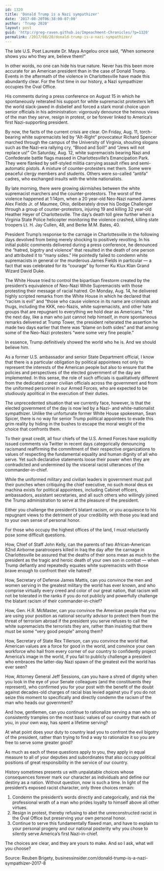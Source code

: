```yaml
---
id: 1320
title: 'Donald Trump is a Nazi sympathizer'
date: '2017-08-20T06:38:00-07:00'
author: 'Trump 2020'
layout: post
guid: 'http://greg-raven.github.io/Impeachment-Chronicles/?p=1320'
permalink: /2017/08/20/donald-trump-is-a-nazi-sympathizer/
---
```


The late U.S. Poet Laureate Dr. Maya Angelou once said, “When someone shows you who they are, believe them!”

In other words, no one can hide his true nature. Never has this been more accurate for an American president than in the case of Donald Trump. Events in the aftermath of the violence in Charlottesville have made this abundantly clear. For the first time in our history, a Nazi sympathizer occupies the Oval Office.

His comments during a press conference on August 15 in which he spontaneously reiterated his support for white supremacist protesters left the world slack-jawed in disbelief and forced a stark moral choice upon senior officials in his administration: vigorously denounce the heinous views of the man they serve, resign in protest, or be forever linked to America’s first Nazi-supporting president.

By now, the facts of the current crisis are clear. On Friday, Aug. 11, torch-bearing white supremacists led by “Alt-Right” provocateur Richard Spencer marched through the campus of the University of Virginia, shouting slogans such as the Nazi-era rallying cry, “Blood and Soil!” and “Jews will not replace us!” On Saturday, Aug. 12, white supremacists bearing Nazi and Confederate battle flags massed in Charlottesville’s Emancipation Park. They were flanked by self-styled militia carrying assault rifles and semi-automatic pistols. A mixture of counter-protesters met them. Some were peaceful clergy members and students. Others were so-called “antifa” cadres, who exchanged insults with the white nationalists.

By late morning, there were growing skirmishes between the white supremacist marchers and the counter-protestors. The worst of the violence happened at 1:14pm, when a 20 year-old Neo-Nazi named James Alex Fields Jr. of Maumee, Ohio, deliberately drove his Dodge Challenger through a group of counter-protestors, injuring 19 and killing 32 year-old Heather Heyer of Charlottesville. The day’s death toll grew further when a Virginia State Police helicopter monitoring the violence crashed, killing state troopers Lt. H. Jay Cullen, 48, and Berke M.M. Bates, 40.

President Trump’s response to the carnage in Charlottesville in the following days devolved from being merely shocking to positively revolting. In his initial public comments delivered during a press conference, he denounced the “hatred, bigotry and violence” that resulted in the death of one person and attributed it to “many sides.” He pointedly failed to condemn white supremacists in general or the murderous James Fields in particular — a fact that was celebrated for its “courage” by former Ku Klux Klan Grand Wizard David Duke.

The White House tried to control the bipartisan firestorm created by the president’s equivalence of Neo-Nazi White Supremacists with those protesting their message of racial hatred. On Monday, Aug. 14, he delivered highly scripted remarks from the White House in which he declared that “racism is evil” and “those who cause violence in its name are criminals and thugs, including the KKK, neo-Nazis, white supremacists, and other hate groups that are repugnant to everything we hold dear as Americans.” Yet the next day, like a man who just cannot help himself, in more spontaneous remarks delivered at Trump Tower, the president reiterated the assertion he made two days earlier that there was “blame on both sides” and that among some of the Neo-Nazi protesters “were some very fine people.”

In essence, Trump definitively showed the world who he is. And we should believe him.

As a former U.S. ambassador and senior State Department official, I know that there is a particular obligation by political appointees not only to represent the interests of the American people but also to ensure that the policies and perspectives of the elected government of the day are implemented. In this sense, the role of such officials is qualitatively different from the dedicated career civilian officials across the government and from the uniformed personnel in our Armed Forces, who are expected to be studiously apolitical in the execution of their duties.

The unprecedented situation that we currently face, however, is that the elected government of the day is now led by a Nazi- and white-nationalist sympathizer. Unlike the unfortunate former White House spokesman, Sean Spicer, there is no way for senior Trump political appointees to evade this grim reality by hiding in the bushes to escape the moral weight of the choice that confronts them.

To their great credit, all four chiefs of the U.S. Armed Forces have explicitly issued comments via Twitter in recent days categorically denouncing racismand reaffirming the commitment of their respective organizations to values of respecting the fundamental equality and human dignity of all who serve. Yet such declarative statements loose their power when they are contradicted and undermined by the visceral racist utterances of the commander-in-chief.

While the uniformed military and civilian leaders in government must pull their punches when critiquing the chief executive, no such moral deus ex machina exists for political appointees, including Cabinet officers, ambassadors, assistant secretaries, and all such others who willingly joined the Trump administration to serve at the pleasure of the president.

Either you challenge the president’s blatant racism, or you acquiesce to his repugnant views to the detriment of your credibility with those you lead and to your own sense of personal honor.

For those who occupy the highest offices of the land, I must reluctantly pose some difficult questions.

How, Chief of Staff John Kelly, can the parents of two African-American 82nd Airborne paratroopers killed in Iraq the day after the carnage in Charlottesville be assured that the deaths of their sons mean as much to the president as the tragic and heroic death of your own son in combat — when Trump defiantly and repeatedly equates white supremacists with those brave enough to confront their vile hatred?

How, Secretary of Defense James Mattis, can you convince the men and women serving in the greatest military the world has ever known, and who comprise virtually every creed and color of our great nation, that racism will not be tolerated in the ranks if you do not publicly and powerfully challenge the blatant racism of their commander-in-chief?

How, Gen. H.R. McMaster, can you convince the American people that you are using your position as national security advisor to protect them from the threat of terrorism abroad if the president you serve refuses to call the white supremacists the terrorists they are, rather than insisting that there must be some “very good people” among them?

How, Secretary of State Rex Tillerson, can you convince the world that American values are a force for good in the world, and convince your own workforce who hail from every corner of our country to confidently project America’s image in the world, if you fail to publicly challenge a president who embraces the latter-day Nazi spawn of the greatest evil the world has ever seen?

How, Attorney General Jeff Sessions, can you have a shred of dignity when you look in the eye of your Senate colleagues (and the constituents they represent), who confirmed you for your post with the benefit of the doubt against decades-old charges of racial bias levied against you if you do not seize this moment to specifically and directly condemn the racism of the man who heads our government?

And how, gentlemen, can you continue to rationalize serving a man who so consistently tramples on the most basic values of our country that each of you, in your own way, has spent a lifetime serving?

At what point does your duty to country lead you to confront the evil bigotry of the president, rather than trying to find a way to rationalize it so you are free to serve some greater good?

As much as each of these questions apply to you, they apply in equal measure to all of your deputies and subordinates that also occupy political positions of great responsibility in the service of our country.

History sometimes presents us with unpalatable choices whose consequences forever mark our character as individuals and define our destiny as a nation. Without question, now is such a time. In light of the president’s exposed racist character, only three choices remain:

1. Condemn the president’s words directly and categorically, and risk the professional wrath of a man who prides loyalty to himself above all other virtues.
2. Resign in protest, thereby refusing to abet the unreconstructed racist in the Oval Office but preserving your own personal honor.
3. Continue to serve this fundamentally flawed man, and have to explain to your personal progeny and our national posterity why you chose to silently serve America’s first Nazi-in-chief.

The choices are clear, and they are yours to make. And so I ask, what will you choose?

Source: Reuben Brigety, businessinsider.com/donald-trump-is-a-nazi-sympathizer-2017-8